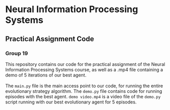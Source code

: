 # Neural Information Processing Systems
## Practical Assignment Code
### Group 19

This repository contains our code for the practical assignment of the Neural Information Processing Systems course, as well as a .mp4 file containing a demo of 5 iterations of our best agent.<br><br>
The `main.py` file is the main access point to our code, for running the entire evolutionary strategy algorithm. The `demo.py` file contains code for running episodes with the best agent. `demo video.mp4` is a video file of the `demo.py` script running with our best evolutionary agent for 5 episodes.